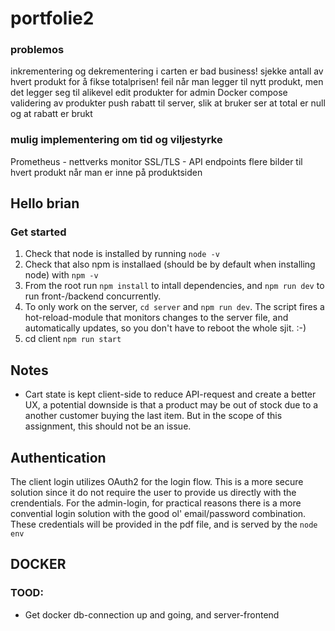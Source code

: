 # portfolie2

### problemos 
inkrementering og dekrementering i carten er bad business!
sjekke antall av hvert produkt for å fikse totalprisen!
feil når man legger til nytt produkt, men det legger seg til alikevel
edit produkter for admin
Docker compose
validering av produkter
push rabatt til server, slik at bruker ser at total er null og at rabatt er brukt


### mulig implementering om tid og viljestyrke 
Prometheus - nettverks monitor
SSL/TLS - API endpoints
flere bilder til hvert produkt når man er inne på produktsiden

## Hello brian
### Get started
1. Check that node is installed by running `node -v`
2. Check that also npm is installaed (should be by default when installing node) with `npm -v`
3. From the root run `npm install` to intall dependencies, and `npm run dev` to run front-/backend concurrently.
4. To only work on the server, `cd server` and `npm run dev`. The script fires a hot-reload-module that monitors changes
to the server file, and automatically updates, so you don't have to reboot the whole sjit. :-)
5. cd client `npm run start`


## Notes
- Cart state is kept client-side to reduce API-request and create a better UX, a potential downside is that a product may be out of stock due to a another customer buying the last item. But in the scope of this assignment, this should not be an issue.
 

 ## Authentication
The client login utilizes OAuth2 for the login flow. This is a more secure solution since it do not require the user to provide us directly with the crendentials.
For the admin-login, for practical reasons there is a more convential login solution with the good ol' email/password combination. These credentials will be provided in the pdf file, and is served by the `node env`


## DOCKER
### TOOD: 
- Get docker db-connection up and going, and server-frontend
